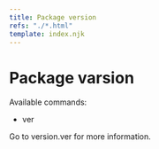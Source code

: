 ```yaml
---
title: Package version
refs: "./*.html"
template: index.njk
---
```


# Package varsion

Available commands:

- ver

Go to version.ver for more information.
